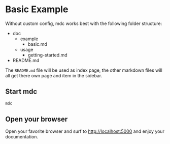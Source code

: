 # Basic Example

Without custom config, mdc works best with the following folder structure:

- doc
    - example
        - basic.md
    - usage
        - getting-started.md
- README.md

The `README.md` file will be used as index page, the other markdown files will all get there own page and item in the sidebar.

## Start mdc

```bash
mdc
```

## Open your browser

Open your favorite browser and surf to [http://localhost:5000](http://localhost:5000) and enjoy your documentation.
